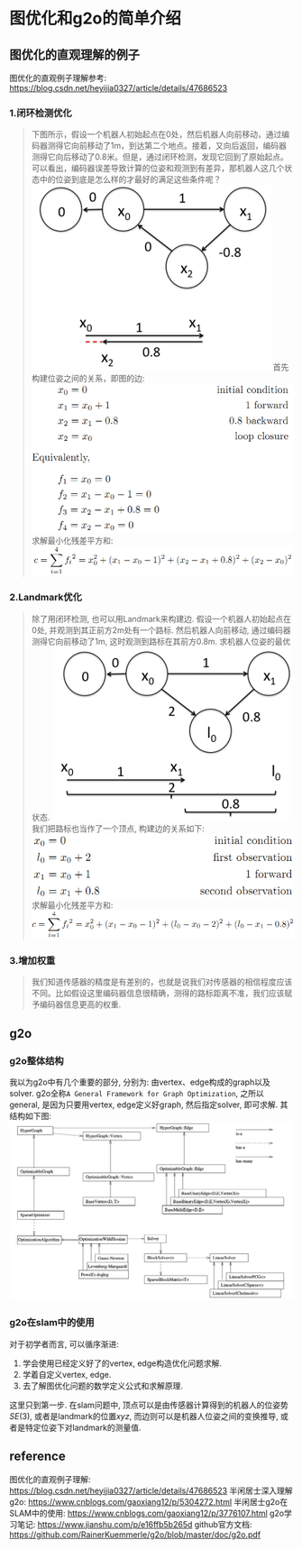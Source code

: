 # 图优化和g2o的简单介绍
## 图优化的直观理解的例子
图优化的直观例子理解参考: https://blog.csdn.net/heyijia0327/article/details/47686523
### 1.闭环检测优化
>下图所示，假设一个机器人初始起点在0处，然后机器人向前移动，通过编码器测得它向前移动了1m，到达第二个地点。接着，又向后返回，编码器测得它向后移动了0.8米。但是，通过闭环检测，发现它回到了原始起点。可以看出，编码器误差导致计算的位姿和观测到有差异，那机器人这几个状态中的位姿到底是怎么样的才最好的满足这些条件呢？
>![covariance change](../rc/graph_opt_exp01)
>首先构建位姿之间的关系，即图的边:
>![covariance change](../rc/graph_opt_exp02)
>求解最小化残差平方和:
>![covariance change](../rc/graph_opt_exp03)

### 2.Landmark优化
>除了用闭环检测, 也可以用Landmark来构建边. 假设一个机器人初始起点在0处, 并观测到其正前方2m处有一个路标. 然后机器人向前移动, 通过编码器测得它向前移动了1m, 这时观测到路标在其前方0.8m. 求机器人位姿的最优状态.
>![covariance change](../rc/graph_opt_exp10)
>我们把路标也当作了一个顶点, 构建边的关系如下:
>![covariance change](../rc/graph_opt_exp11)
>求解最小化残差平方和:
>![covariance change](../rc/graph_opt_exp12)

### 3.增加权重
>我们知道传感器的精度是有差别的，也就是说我们对传感器的相信程度应该不同。比如假设这里编码器信息很精确，测得的路标距离不准，我们应该赋予编码器信息更高的权重.

## g2o
### g2o整体结构
我以为g2o中有几个重要的部分, 分别为: 由vertex、edge构成的graph以及solver. g2o全称`A General Framework for Graph Optimization`, 之所以general, 是因为只要用vertex, edge定义好graph, 然后指定solver, 即可求解. 其结构如下图:
![covariance change](../rc/g2o_struct.png)

### g2o在slam中的使用
对于初学者而言, 可以循序渐进:
1. 学会使用已经定义好了的vertex, edge构造优化问题求解.
2. 学着自定义vertex, edge.
3. 去了解图优化问题的数学定义公式和求解原理. 

这里只到第一步. 在slam问题中, 顶点可以是由传感器计算得到的机器人的位姿势$SE(3)$, 或者是landmark的位置$xyz$, 而边则可以是机器人位姿之间的变换推导, 或者是特定位姿下对landmark的测量值.

## reference
图优化的直观例子理解: https://blog.csdn.net/heyijia0327/article/details/47686523
半闲居士深入理解g2o: https://www.cnblogs.com/gaoxiang12/p/5304272.html
半闲居士g2o在SLAM中的使用: https://www.cnblogs.com/gaoxiang12/p/3776107.html
g2o学习笔记: https://www.jianshu.com/p/e16ffb5b265d
github官方文档: https://github.com/RainerKuemmerle/g2o/blob/master/doc/g2o.pdf